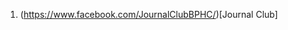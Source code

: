 <!-- TITLE: Club Pages -->
<!-- SUBTITLE: Here are the links to all the club Pages of BPHC -->

1. (https://www.facebook.com/JournalClubBPHC/)[Journal Club]